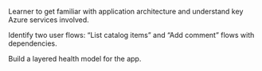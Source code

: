 Learner to get familiar with application architecture and understand key Azure services involved.

Identify two user flows: “List catalog items” and “Add comment” flows with dependencies.

Build a layered health model for the app.

